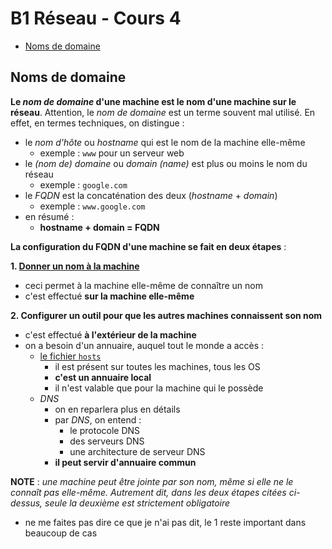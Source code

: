 # B1 Réseau - Cours 4

* [Noms de domaine](#noms-de-domaine)

## Noms de domaine
**Le *nom de domaine* d'une machine est le nom d'une machine sur le réseau**. Attention, le *nom de domaine* est un terme souvent mal utilisé. En effet, en termes techniques, on distingue :
* le *nom d'hôte* ou *hostname* qui est le nom de la machine elle-même
  * exemple : `www` pour un serveur web
* le *(nom de) domaine* ou *domain (name)* est plus ou moins le nom du réseau
  * exemple : `google.com`
* le *FQDN* est la concaténation des deux (*hostname* + *domain*)
  * exemple : `www.google.com`
* en résumé :
  * **hostname + domain = FQDN**


**La configuration du FQDN d'une machine se fait en deux étapes** : 

**1. [Donner un nom à la machine](./procedures.md#changer-son-nom-de-domaine)**
* ceci permet à la machine elle-même de connaître un nom
* c'est effectué **sur la machine elle-même**
  
**2. Configurer un outil pour que les autres machines connaissent son nom**
* c'est effectué **à l'extérieur de la machine**
* on a besoin d'un annuaire, auquel tout le monde a accès :
  * [le fichier `hosts`](./procedures.md#editer-le-fichier-hosts)
    * il est présent sur toutes les machines, tous les OS
    * **c'est un annuaire local**
    * il n'est valable que pour la machine qui le possède
  * *DNS*
    * on en reparlera plus en détails
    * par *DNS*, on entend :
      * le protocole DNS
      * des serveurs DNS
      * une architecture de serveur DNS
    * **il peut servir d'annuaire commun**

**NOTE** : *une machine peut être jointe par son nom, même si elle ne le connaît pas elle-même. Autrement dit, dans les deux étapes citées ci-dessus, seule la deuxième est strictement obligatoire*  
* ne me faites pas dire ce que je n'ai pas dit, le 1 reste important dans beaucoup de cas

